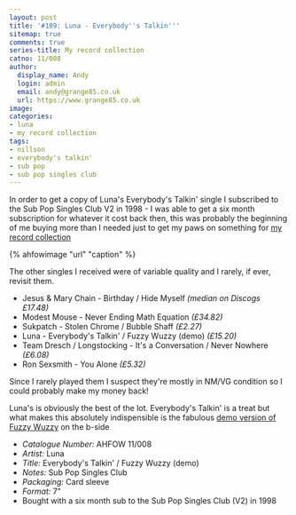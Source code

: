 ```yaml
---
layout: post
title: '#189: Luna - Everybody''s Talkin'''
sitemap: true
comments: true
series-title: My record collection 
catno: 11/008
author:
  display_name: Andy
  login: admin
  email: andy@grange85.co.uk
  url: https://www.grange85.co.uk
image:
categories:
- luna
- my record collection
tags:
- nillson
- everybody's talkin'
- sub pop
- sub pop singles club
---
```

In order to get a copy of Luna's Everybody's Talkin' single I subscribed to the Sub Pop Singles Club V2 in 1998 - I was able to get a six month subscription for whatever it cost back then, this was probably the beginning of me buying more than I needed just to get my paws on something for [my record collection]()

{% ahfowimage "url" "caption" %}

The other singles I received were of variable quality and I rarely, if ever, revisit them.

- Jesus & Mary Chain - Birthday / Hide Myself _(median on Discogs £17.48)_
- Modest Mouse - Never Ending Math Equation _(£34.82)_
- Sukpatch - Stolen Chrome / Bubble Shaff _(£2.27)_
- Luna - Everybody's Talkin' / Fuzzy Wuzzy (demo) _(£15.20)_
- Team Dresch / Longstocking - It's a Conversation / Never Nowhere _(£6.08)_
- Ron Sexsmith - You Alone _(£5.32)_

Since I rarely played them I suspect they're mostly in NM/VG condition so I could probably make my money back!

Luna's is obviously the best of the lot. Everybody's Talkin' is a treat but what makes this absolutely indispensible is the fabulous [demo version of Fuzzy Wuzzy]() on the b-side


 - *Catalogue Number:* AHFOW 11/008
 - *Artist:* Luna
 - *Title:* Everybody's Talkin' / Fuzzy Wuzzy (demo)
 - *Notes:* Sub Pop Singles Club
 - *Packaging:* Card sleeve
 - *Format:* 7"
 - Bought with a six month sub to the Sub Pop Singles Club (V2) in 1998
